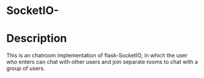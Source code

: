 # SocketIO-

# Description
This is an chatroom implementation of flask-SocketIO, in which the user who enters can chat with other users and join separate rooms to chat with a group of users.
